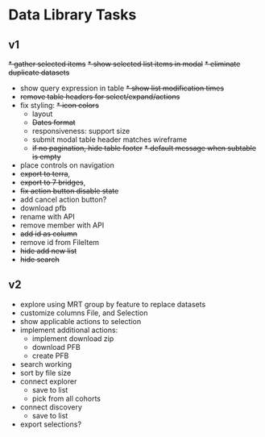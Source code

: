 # Data Library Tasks
## v1
~~* gather selected items~~
~~* show selected list items in modal~~
~~* eliminate duplicate datasets~~
* show query expression in table
~~* show list modification times~~
* ~~remove table headers for select/expand/actions~~
* fix styling:
  ~~* icon colors~~
  * layout
  * ~~Dates format~~
  * responsiveness: support size
  * submit modal table header matches wireframe
  * ~~if no pagination, hide table footer~~
~~* default message when subtable is empty~~
* place controls on navigation
*  ~~export to terra~~,
* ~~export to 7 bridges~~,
* ~~fix action button disable state~~
* add cancel action button?
* download pfb
* rename with API
* remove member with API
* ~~add id as column~~
* remove id from FileItem
* ~~hide add new list~~
* ~~hide search~~

## v2
* explore using MRT group by feature to replace datasets
* customize columns File, and Selection
* show applicable actions to selection
* implement additional actions:
  * implement download zip
  * download PFB
  * create PFB
* search working
* sort by file size
* connect explorer
  * save to list
  * pick from all cohorts
* connect discovery
  * save to list
* export selections?
